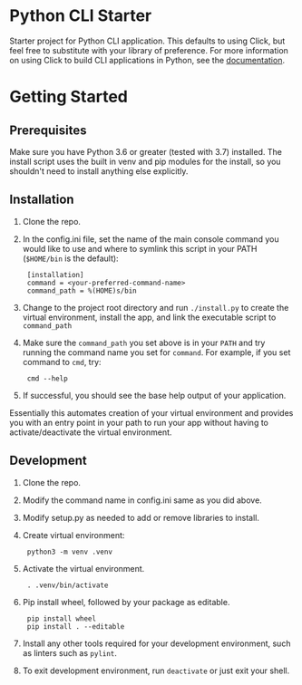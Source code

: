 # Python CLI Starter

Starter project for Python CLI application. This defaults to using Click, but
feel free to substitute with your library of preference. For more information on
using Click to build CLI applications in Python, see the
[documentation](https://click.palletsprojects.com/en/7.x/).

# Getting Started
## Prerequisites
Make sure you have Python 3.6 or greater (tested with 3.7) installed. The
install script uses the built in venv and pip modules for the install, so you
shouldn't need to install anything else explicitly.

## Installation

1. Clone the repo.
2. In the config.ini file, set the name of the main console command you would
   like to use and where to symlink this script in your PATH (`$HOME/bin` is
   the default):

        [installation]
        command = <your-preferred-command-name>
        command_path = %(HOME)s/bin

3. Change to the project root directory and run `./install.py` to create the
   virtual environment, install the app, and link the executable script to
   `command_path`

6. Make sure the `command_path` you set above is in your `PATH` and try
   running the command name you set for `command`. For example, if you set
   command to `cmd`, try:

        cmd --help

7. If successful, you should see the base help output of your application.

Essentially this automates creation of your virtual environment and provides you
with an entry point in your path to run your app without having to
activate/deactivate the virtual environment.

## Development

1. Clone the repo.
2. Modify the command name in config.ini same as you did above.
3. Modify setup.py as needed to add or remove libraries to install.
3. Create virtual environment:

        python3 -m venv .venv

4. Activate the virtual environment.

        . .venv/bin/activate

5. Pip install wheel, followed by your package as editable.

        pip install wheel
        pip install . --editable

6. Install any other tools required for your development environment, such as
   linters such as `pylint`.

7. To exit development environment, run `deactivate` or just exit your shell.
